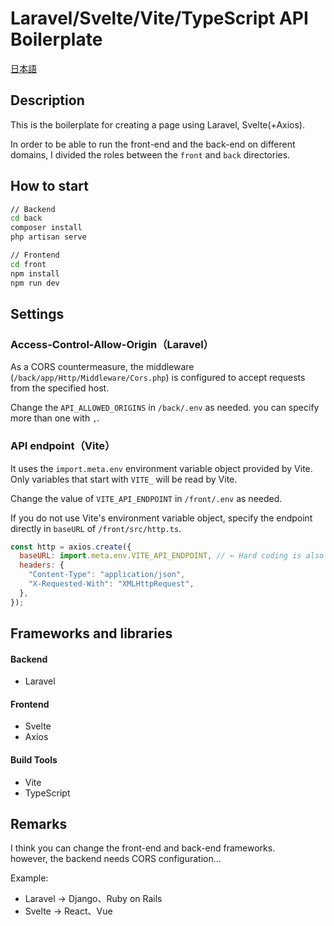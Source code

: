 # Laravel/Svelte/Vite/TypeScript API Boilerplate

[日本語](https://github.com/masapochi/laravel-svelte-vite-typescript-api-boilerplate/blob/main/README_JP.md)

## Description

This is the boilerplate for creating a page using Laravel, Svelte(+Axios).

In order to be able to run the front-end and the back-end on different domains, I divided the roles between the `front` and `back` directories.

## How to start

```bash
// Backend
cd back
composer install
php artisan serve

// Frontend
cd front
npm install
npm run dev
```

## Settings

### Access-Control-Allow-Origin（Laravel）

As a CORS countermeasure, the middleware (`/back/app/Http/Middleware/Cors.php`) is configured to accept requests from the specified host.

Change the `API_ALLOWED_ORIGINS` in `/back/.env` as needed.
you can specify more than one with `,`.

### API endpoint（Vite）

It uses the `import.meta.env` environment variable object provided by Vite.<br>
Only variables that start with `VITE_` will be read by Vite.

Change the value of `VITE_API_ENDPOINT` in `/front/.env` as needed.

If you do not use Vite's environment variable object, specify the endpoint directly in `baseURL` of `/front/src/http.ts`.

```javascript
const http = axios.create({
  baseURL: import.meta.env.VITE_API_ENDPOINT, // ← Hard coding is also fine.(http://127.0.0.1:8000/api/ etc.)
  headers: {
    "Content-Type": "application/json",
    "X-Requested-With": "XMLHttpRequest",
  },
});
```

## Frameworks and libraries

#### Backend

- Laravel

#### Frontend

- Svelte
- Axios

#### Build Tools

- Vite
- TypeScript

## Remarks

I think you can change the front-end and back-end frameworks.<br>
however, the backend needs CORS configuration...

Example:

- Laravel → Django、Ruby on Rails
- Svelte → React、Vue
